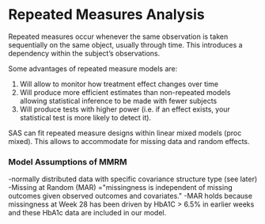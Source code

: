 # Repeated Measures Analysis

Repeated measures occur whenever the same observation is taken sequentially on the same object, usually through time. This introduces a dependency within the subject’s observations.

Some advantages of repeated measure models are:

1. Will allow to monitor how treatment effect changes over time
2. Will produce more efficient estimates than non-repeated models allowing statistical inference to be made with fewer subjects
3. Will produce tests with higher power (i.e. if an effect exists, your statistical test is more likely to detect it).

SAS can fit repeated measure designs within linear mixed models (proc mixed). This allows to accommodate for missing data and random effects.

### Model Assumptions of MMRM
-normally distributed data with specific covariance structure type (see later)
-Missing at Random (MAR) ="missingness is independent of missing outcomes given observed outcomes and covariates."
-MAR holds because missingness at Week 28 has been driven by HbA1C > 6.5% in earlier weeks and these HbA1c data are included in our model.

